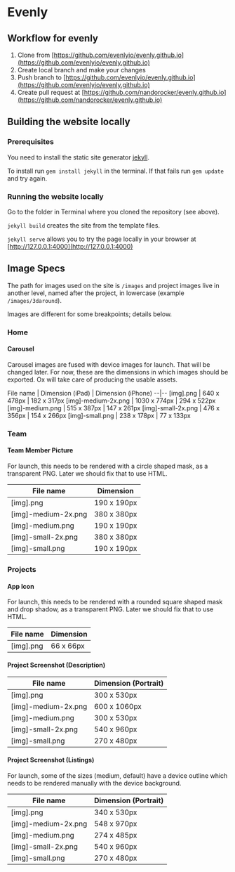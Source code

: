 # Evenly

## Workflow for evenly
1. Clone from [https://github.com/evenlyio/evenly.github.io](https://github.com/evenlyio/evenly.github.io)
2. Create local branch and make your changes
3. Push branch to [https://github.com/evenlyio/evenly.github.io](https://github.com/evenlyio/evenly.github.io)
4. Create pull request at [https://github.com/nandorocker/evenly.github.io](https://github.com/nandorocker/evenly.github.io)

## Building the website locally
### Prerequisites
You need to install the static site generator [jekyll](http://jekyllrb.com).

To install run `gem install jekyll` in the terminal. If that fails run `gem update` and try again.

### Running the website locally
Go to the folder in Terminal where you cloned the repository (see above).

`jekyll build` creates the site from the template files.

`jekyll serve` allows you to try the page locally in your browser at [http://127.0.0.1:4000](http://127.0.0.1:4000)

## Image Specs
The path for images used on the site is `/images` and project images live in another level, named after the project, in lowercase (example `/images/3daround`).

Images are different for some breakpoints; details below.

### Home

#### Carousel

Carousel images are fused with device images for launch. That will be changed later. For now, these are the dimensions in which images should be exported. Ox will take care of producing the usable assets.

File name				|	Dimension (iPad)	|	Dimension (iPhone)
--|--
[img].png 				|	640 x 478px			|	182 x 317px
[img]-medium-2x.png		|	1030 x 774px		|	294 x 522px
[img]-medium.png		|	515 x 387px			|	147 x 261px
[img]-small-2x.png		|	476 x 356px			|	154 x 266px
[img]-small.png			|	238 x 178px			|	77 x 133px




### Team

#### Team Member Picture

For launch, this needs to be rendered with a circle shaped mask, as a transparent PNG. Later we should fix that to use HTML.

File name				|	Dimension
----------------|----------------
[img].png				|	190 x 190px
[img]-medium-2x.png		|	380 x 380px
[img]-medium.png		|	190 x 190px
[img]-small-2x.png		|	380 x 380px
[img]-small.png			|	190 x 190px




### Projects

#### App Icon

For launch, this needs to be rendered with a rounded square shaped mask and drop shadow, as a transparent PNG. Later we should fix that to use HTML.

File name				|	Dimension
----------------|---------------
[img].png				|	66 x 66px



#### Project Screenshot (Description)

File name				|	Dimension (Portrait)
--|--
[img].png				|	300 x 530px
[img]-medium-2x.png		|	600 x 1060px
[img]-medium.png		|	300 x 530px
[img]-small-2x.png		|	540 x 960px
[img]-small.png			|	270 x 480px


#### Project Screenshot (Listings)

For launch, some of the sizes (medium, default) have a device outline which needs to be rendered manually with the device background.

File name				|	Dimension (Portrait)
----------------|---------------
[img].png				|	340 x 530px
[img]-medium-2x.png		|	548 x 970px
[img]-medium.png		|	274 x 485px
[img]-small-2x.png		|	540 x 960px
[img]-small.png			|	270 x 480px
